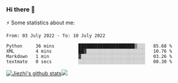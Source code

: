 ### Hi there 👋

⚡ Some statistics about me:


<!--START_SECTION:waka-->

```text
From: 03 July 2022 - To: 10 July 2022

Python     36 mins         █████████████████████▒░░░   85.68 %
XML        4 mins          ██▓░░░░░░░░░░░░░░░░░░░░░░   10.76 %
Markdown   1 min           ▓░░░░░░░░░░░░░░░░░░░░░░░░   03.26 %
textmate   0 secs          ░░░░░░░░░░░░░░░░░░░░░░░░░   00.30 %
```

<!--END_SECTION:waka-->





[![Jiezhi's github stats](https://github-readme-stats.vercel.app/api?username=Jiezhi&show_icons=true)](https://github.com/Jiezhi/github-readme-stats)[![](https://stats.justsong.cn/api/leetcode/?username=Jiezhi)](https://leetcode.com/Jiezhi/) 
<!--
[![Top Langs](https://github-readme-stats.vercel.app/api/top-langs/?username=Jiezhi&hide=javascript,html)](https://github.com/Jiezhi/github-readme-stats)

**Jiezhi/Jiezhi** is a ✨ _special_ ✨ repository because its `README.md` (this file) appears on your GitHub profile.

Here are some ideas to get you started:

- 🔭 I’m currently working on ...
- 🌱 I’m currently learning ...
- 👯 I’m looking to collaborate on ...
- 🤔 I’m looking for help with ...
- 💬 Ask me about ...
- 📫 How to reach me: ...
- 😄 Pronouns: ...
- ⚡ Fun fact: ...
-->


